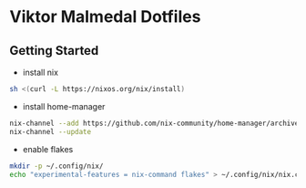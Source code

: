 
# Viktor Malmedal Dotfiles

## Getting Started

- install nix
```sh
sh <(curl -L https://nixos.org/nix/install)
```

- install home-manager
```sh
nix-channel --add https://github.com/nix-community/home-manager/archive/release-25.05.tar.gz home-manager
nix-channel --update
```

- enable flakes
```sh
mkdir -p ~/.config/nix/
echo "experimental-features = nix-command flakes" > ~/.config/nix/nix.conf
```


